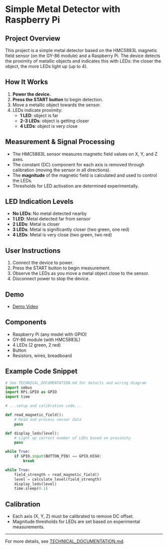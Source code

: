 # Simple Metal Detector with Raspberry Pi

## Project Overview

This project is a simple metal detector based on the HMC5883L magnetic field sensor (on the GY-86 module) and a Raspberry Pi. The device detects the proximity of metallic objects and indicates this with LEDs: the closer the object, the more LEDs light up (up to 4).

## How It Works

1. **Power the device.**
2. **Press the START button** to begin detection.
3. Move a metallic object towards the sensor.
4. LEDs indicate proximity:
   - **1 LED**: object is far
   - **2-3 LEDs**: object is getting closer
   - **4 LEDs**: object is very close

## Measurement & Signal Processing

- The HMC5883L sensor measures magnetic field values on X, Y, and Z axes.
- The constant (DC) component for each axis is removed through calibration (moving the sensor in all directions).
- The **magnitude** of the magnetic field is calculated and used to control the LEDs.
- Thresholds for LED activation are determined experimentally.

## LED Indication Levels

- **No LEDs**: No metal detected nearby
- **1 LED**: Metal detected far from sensor
- **2 LEDs**: Metal is closer
- **3 LEDs**: Metal is significantly closer (two green, one red)
- **4 LEDs**: Metal is very close (two green, two red)

## User Instructions

1. Connect the device to power.
2. Press the START button to begin measurement.
3. Observe the LEDs as you move a metal object close to the sensor.
4. Disconnect power to stop the device.

## Demo

- [Demo Video](https://youtu.be/aGgYZl3RPeY)

## Components

- Raspberry Pi (any model with GPIO)
- GY-86 module (with HMC5883L)
- 4 LEDs (2 green, 2 red)
- Button
- Resistors, wires, breadboard

## Example Code Snippet

```python
# See TECHNICAL_DOCUMENTATION.md for details and wiring diagram
import smbus
import RPi.GPIO as GPIO
import time

# ...setup and calibration code...

def read_magnetic_field():
    # Read and process sensor data
    pass

def display_leds(level):
    # Light up correct number of LEDs based on proximity
    pass

while True:
    if GPIO.input(BUTTON_PIN) == GPIO.HIGH:
        break

while True:
    field_strength = read_magnetic_field()
    level = calculate_level(field_strength)
    display_leds(level)
    time.sleep(0.1)
```

## Calibration

- Each axis (X, Y, Z) must be calibrated to remove DC offset.
- Magnitude thresholds for LEDs are set based on experimental measurements.

---

For more details, see [TECHNICAL_DOCUMENTATION.md](TECHNICAL_DOCUMENTATION.md).
